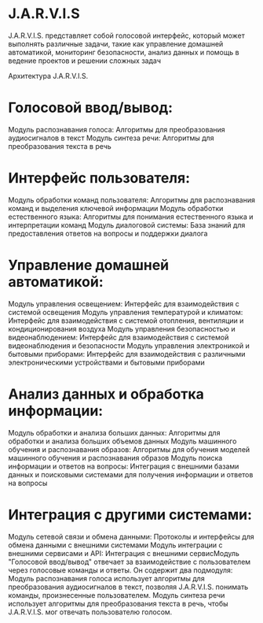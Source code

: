# J.A.R.V.I.S
J.A.R.V.I.S. представляет собой голосовой интерфейс, который может выполнять различные задачи, такие как управление домашней автоматикой, мониторинг безопасности, анализ данных и помощь в ведение проектов и решении сложных задач

Архитектура J.A.R.V.I.S.

# Голосовой ввод/вывод:
  Модуль распознавания голоса:
    Алгоритмы для преобразования аудиосигналов в текст
  Модуль синтеза речи:
    Алгоритмы для преобразования текста в речь

# Интерфейс пользователя:
  Модуль обработки команд пользователя:
    Алгоритмы для распознавания команд и выделения ключевой информации
  Модуль обработки естественного языка:
    Алгоритмы для понимания естественного языка и интерпретации команд
  Модуль диалоговой системы:
    База знаний для предоставления ответов на вопросы и поддержки диалога

# Управление домашней автоматикой:
  Модуль управления освещением:
    Интерфейс для взаимодействия с системой освещения
  Модуль управления температурой и климатом:
    Интерфейс для взаимодействия с системой отопления, вентиляции и кондиционирования воздуха
  Модуль управления безопасностью и видеонаблюдением:
    Интерфейс для взаимодействия с системой видеонаблюдения и безопасности
  Модуль управления электроникой и бытовыми приборами:
    Интерфейс для взаимодействия с различными электроническими устройствами и бытовыми приборами

# Анализ данных и обработка информации:
  Модуль обработки и анализа больших данных:
    Алгоритмы для обработки и анализа больших объемов данных
  Модуль машинного обучения и распознавания образов:
    Алгоритмы для обучения моделей машинного обучения и распознавания образов
  Модуль поиска информации и ответов на вопросы:
    Интеграция с внешними базами данных и поисковыми системами для получения информации и ответов на вопросы

# Интеграция с другими системами:
  Модуль сетевой связи и обмена данными:
    Протоколы и интерфейсы для обмена данными с внешними системами
  Модуль интеграции с внешними сервисами и API:
    Интеграция с внешними сервисМодуль "Голосовой ввод/вывод" отвечает за взаимодействие с пользователем через голосовые команды и ответы. Он содержит два подмодуля:
  Модуль распознавания голоса использует алгоритмы для преобразования аудиосигналов в текст, позволяя J.A.R.V.I.S. понимать команды, произнесенные пользователем.
    Модуль синтеза речи использует алгоритмы для преобразования текста в речь, чтобы J.A.R.V.I.S. мог отвечать пользователю голосом.
